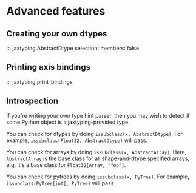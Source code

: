 # Advanced features

## Creating your own dtypes

::: jaxtyping.AbstractDtype
    selection:
        members:
            false

## Printing axis bindings

::: jaxtyping.print_bindings

## Introspection

If you're writing your own type hint parser, then you may wish to detect if some Python object is a jaxtyping-provided type.

You can check for dtypes by doing `issubclass(x, AbstractDtype)`. For example, `issubclass(Float32, AbstractDtype)` will pass.

You can check for arrays by doing `issubclass(x, AbstractArray)`. Here, `AbstractArray` is the base class for all shape-and-dtype specified arrays, e.g. it's a base class for `Float32[Array, "foo"]`.

You can check for pytrees by doing `issubclass(x, PyTree)`. For example, `issubclass(PyTree[int], PyTree)` will pass.
